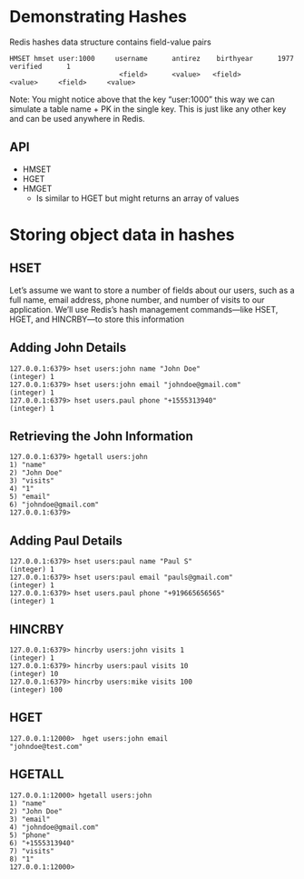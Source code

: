 # Demonstrating Hashes



Redis hashes data structure contains field-value pairs


```                                      
HMSET hmset user:1000     username      antirez    birthyear      1977      verified      1
                           <field>      <value>   <field>        <value>     <field>     <value>
```


Note: You might notice above that  the key “user:1000” this way we can simulate a table name + PK in the single key. This is just like any other key and can be used anywhere in Redis. 

## API
  - HMSET
  - HGET 
  - HMGET 
      - Is similar to HGET but might returns  an array of values


# Storing object data in hashes

## HSET

Let’s assume we want to store a number of fields about our users, such as a full name, email address, phone number, and number of visits to our application. We’ll
use Redis’s hash management commands—like HSET, HGET, and HINCRBY—to store this information


## Adding John Details

```
127.0.0.1:6379> hset users:john name "John Doe"
(integer) 1
127.0.0.1:6379> hset users:john email "johndoe@gmail.com"
(integer) 1
127.0.0.1:6379> hset users.paul phone "+1555313940"
(integer) 1
```

## Retrieving the John Information

```
127.0.0.1:6379> hgetall users:john
1) "name"
2) "John Doe"
3) "visits"
4) "1"
5) "email"
6) "johndoe@gmail.com"
127.0.0.1:6379>
```



## Adding Paul Details


```
127.0.0.1:6379> hset users:paul name "Paul S"
(integer) 1
127.0.0.1:6379> hset users:paul email "pauls@gmail.com"
(integer) 1
127.0.0.1:6379> hset users.paul phone "+919665656565"
(integer) 1
```






## HINCRBY

```
127.0.0.1:6379> hincrby users:john visits 1
(integer) 1
127.0.0.1:6379> hincrby users:paul visits 10
(integer) 10
127.0.0.1:6379> hincrby users:mike visits 100
(integer) 100
```

## HGET

```
127.0.0.1:12000>  hget users:john email
"johndoe@test.com"
```

## HGETALL

```
127.0.0.1:12000> hgetall users:john
1) "name"
2) "John Doe"
3) "email"
4) "johndoe@gmail.com"
5) "phone"
6) "+1555313940"
7) "visits"
8) "1"
127.0.0.1:12000>
```
